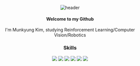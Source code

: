 <div align="center">

  ![header](https://capsule-render.vercel.app/api?type=Waving&color=random&text=Munkyung%20Kim)

  #### Welcome to my Github
  I'm Munkyung Kim, studying Reinforcement Learning/Computer Vision/Robotics
  </br>
  ### Skills
  <img src="https://img.shields.io/badge/Python-3776AB?style=flat-square&logo=Python&logoColor=white"/>
  <img src="https://img.shields.io/badge/PyTorch-EE4C2C?style=flat-square&logo=pytorch&logoColor=white"/>
  <img src="https://img.shields.io/badge/Keras-D0000?style=flat-square&logo=keras&logoColor=white"/>
  <img src="https://img.shields.io/badge/C++-00599C?style=flat-square&logo=cplusplus&logoColor=white"/>
  <img src="https://img.shields.io/badge/ROS-22314E?style=flat-square&logo=ros&logoColor=white"/>
  <img src="https://img.shields.io/badge/ROS-22314E?style=flat-square&logo=ros&logoColor=white"/>
</div>
